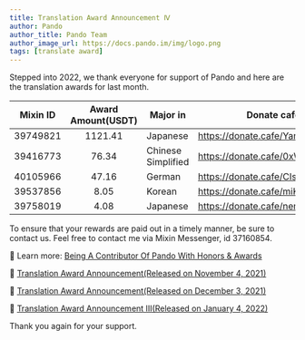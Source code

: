 ```yaml
---
title: Translation Award Announcement Ⅳ
author: Pando
author_title: Pando Team
author_image_url: https://docs.pando.im/img/logo.png
tags: [translate award]
---
```


Stepped into 2022, we thank everyone for support of Pando and here are the translation awards for last month.

| Mixin ID | Award Amount(USDT) | Major in           | Donate cafe                      |
| :------: | :----------------: | ------------------ | -------------------------------- |
| 39749821 |       1121.41       | Japanese     | https://donate.cafe/Yancyan55888 |
| 39416773 |       76.34       | Chinese Simplified | https://donate.cafe/0xWCH |
| 40105966 |       47.16       | German | https://donate.cafe/CIsan |
| 39537856 |       8.05       | Korean | https://donate.cafe/miK-aerok |
| 39758019 |   4.08   | Japanese | https://donate.cafe/nemofi |

To ensure that your rewards are paid out in a timely manner, be sure to contact us. Feel free to contact me via Mixin Messenger, id 37160854.

🎉 Learn more:  [Being A Contributor Of Pando With Honors & Awards](https://docs.pando.im/blog/2021/10/21/translate)

📌 [Translation Award Announcement(Released on November 4, 2021)](https://docs.pando.im/blog/2021/11/04/translate-award)

📌 [Translation Award Announcement(Released on December 3, 2021)](https://docs.pando.im/zh/blog/2021/12/03/translate-award-2)

📌 [Translation Award Announcement III(Released on January 4, 2022)](https://docs.pando.im/zh/blog/2022/01/04/translate-award-3)



Thank you again for your support.